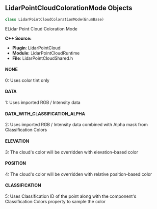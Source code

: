 ## LidarPointCloudColorationMode Objects

```python
class LidarPointCloudColorationMode(EnumBase)
```

ELidar Point Cloud Coloration Mode

**C++ Source:**

- **Plugin**: LidarPointCloud
- **Module**: LidarPointCloudRuntime
- **File**: LidarPointCloudShared.h

<a id="unreal.LidarPointCloudColorationMode.NONE"></a>

#### NONE

0: Uses color tint only

<a id="unreal.LidarPointCloudColorationMode.DATA"></a>

#### DATA

1: Uses imported RGB / Intensity data

<a id="unreal.LidarPointCloudColorationMode.DATA_WITH_CLASSIFICATION_ALPHA"></a>

#### DATA_WITH_CLASSIFICATION_ALPHA

2: Uses imported RGB / Intensity data combined with Alpha mask from Classification Colors

<a id="unreal.LidarPointCloudColorationMode.ELEVATION"></a>

#### ELEVATION

3: The cloud's color will be overridden with elevation-based color

<a id="unreal.LidarPointCloudColorationMode.POSITION"></a>

#### POSITION

4: The cloud's color will be overridden with relative position-based color

<a id="unreal.LidarPointCloudColorationMode.CLASSIFICATION"></a>

#### CLASSIFICATION

5: Uses Classification ID of the point along with the component's Classification Colors property to sample the color

<a id="unreal.LidarPointCloudSpriteShape"></a>